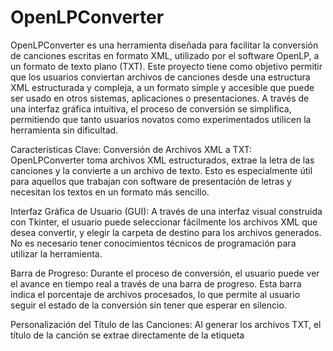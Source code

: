 # OpenLPConverter
OpenLPConverter es una herramienta diseñada para facilitar la conversión de canciones escritas en formato XML, utilizado por el software OpenLP, a un formato de texto plano (TXT). Este proyecto tiene como objetivo permitir que los usuarios conviertan archivos de canciones desde una estructura XML estructurada y compleja, a un formato simple y accesible que puede ser usado en otros sistemas, aplicaciones o presentaciones. A través de una interfaz gráfica intuitiva, el proceso de conversión se simplifica, permitiendo que tanto usuarios novatos como experimentados utilicen la herramienta sin dificultad.

Características Clave:
Conversión de Archivos XML a TXT: OpenLPConverter toma archivos XML estructurados, extrae la letra de las canciones y la convierte a un archivo de texto. Esto es especialmente útil para aquellos que trabajan con software de presentación de letras y necesitan los textos en un formato más sencillo.

Interfaz Gráfica de Usuario (GUI): A través de una interfaz visual construida con Tkinter, el usuario puede seleccionar fácilmente los archivos XML que desea convertir, y elegir la carpeta de destino para los archivos generados. No es necesario tener conocimientos técnicos de programación para utilizar la herramienta.

Barra de Progreso: Durante el proceso de conversión, el usuario puede ver el avance en tiempo real a través de una barra de progreso. Esta barra indica el porcentaje de archivos procesados, lo que permite al usuario seguir el estado de la conversión sin tener que esperar en silencio.

Personalización del Título de las Canciones: Al generar los archivos TXT, el título de la canción se extrae directamente de la etiqueta <title> del archivo XML y se agrega al principio del archivo de texto generado, seguido de la letra de la canción. Esto ayuda a mantener la estructura y el formato de presentación de cada canción.

Soporte para Versos con Sufijos: OpenLPConverter es capaz de manejar versos con sufijos (como v1a, v1b, etc.), agrupándolos correctamente bajo el nombre del verso principal (v1), asegurando que el formato final sea coherente y organizado.

Cómo Funciona:
Selección de Archivos XML: El usuario abre la aplicación y selecciona uno o más archivos XML que contienen las letras de las canciones. Estos archivos están estructurados con las etiquetas necesarias (<title>, <verse>, <verseOrder>) que contienen la información que OpenLPConverter necesita para realizar la conversión.

Conversión al Formato TXT: Una vez que los archivos XML han sido seleccionados, OpenLPConverter procesa cada uno, extrayendo la letra de las canciones y generando un archivo TXT para cada canción. El título extraído de la etiqueta <title> se coloca al principio del archivo, seguido de los versos en el orden indicado por la etiqueta <verseOrder>. Si la etiqueta <verseOrder> no está presente, el programa sigue el orden en que los versos aparecen en el archivo XML.

Visualización del Progreso: Durante la conversión, el usuario puede ver una ventana de progreso que indica el porcentaje de avance, lo que proporciona una experiencia más fluida y menos incierta durante la ejecución de la tarea.

Generación del Archivo de Salida: Finalmente, los archivos TXT generados son guardados en la carpeta de destino seleccionada por el usuario, con un nombre correspondiente al título de la canción y la extensión .txt. Esto facilita la organización de las canciones y su uso posterior.

¿Por Qué Este Proyecto?:
Este proyecto surge de la necesidad de transformar los archivos XML utilizados en OpenLP a un formato más accesible y fácil de manejar. Los archivos XML de OpenLP, aunque son adecuados para la estructura interna del software, pueden resultar difíciles de usar fuera de este entorno. Con OpenLPConverter, los usuarios pueden convertir fácilmente sus archivos de canciones a un formato estándar de texto, compatible con otras aplicaciones, sistemas y herramientas de presentación.

Además, la interfaz gráfica proporciona una forma sencilla y directa de interactuar con el programa, sin necesidad de realizar configuraciones o programaciones complejas. La inclusión de una barra de progreso hace que el proceso sea más transparente y fácil de seguir.

Este proyecto es ideal para usuarios que trabajan con presentaciones de canciones, software de karaoke o sistemas similares, donde el uso de archivos de texto es más común que el uso de XML.

Posibles Usos:
Transición entre sistemas: Si estás migrando de OpenLP a otro sistema que requiere archivos de texto en lugar de XML, esta herramienta te ayudará a hacer la conversión de manera sencilla.
Presentaciones en vivo: Si necesitas presentar letras de canciones en formato texto, puedes convertir fácilmente las letras de OpenLP a un archivo de texto plano.
Integración con otros programas: Esta herramienta es útil para usuarios que desean integrar las canciones de OpenLP en programas que no soportan XML, pero sí archivos de texto.
Tecnologías Utilizadas:
Python 3: El lenguaje principal utilizado para desarrollar el proyecto.
Tkinter: Librería para crear la interfaz gráfica de usuario (GUI).
ttk (Themed Tkinter Widgets): Utilizado para la barra de progreso.
os: Para manejar archivos y directorios.
Este proyecto no solo es una herramienta útil para la conversión de archivos, sino que también sirve como una base para futuras mejoras y funcionalidades adicionales. ¡Contribuciones y mejoras son siempre bienvenidas!
